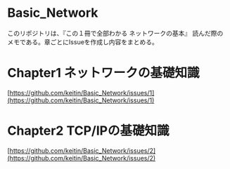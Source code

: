 # Basic_Network
このリポジトリは、『この１冊で全部わかる ネットワークの基本』 読んだ際のメモである。章ごとにIssueを作成し内容をまとめる。

# Chapter1 ネットワークの基礎知識

[https://github.com/keitin/Basic_Network/issues/1](https://github.com/keitin/Basic_Network/issues/1)

# Chapter2 TCP/IPの基礎知識

[https://github.com/keitin/Basic_Network/issues/2](https://github.com/keitin/Basic_Network/issues/2)
